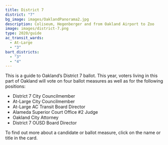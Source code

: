 ```yaml
---
title: District 7
district: "7"
bg_image: images/OaklandPanorama2.jpg
description: Coliseum, Hegenberger and from Oakland Airport to Zoo
image: images/district-7.png
type: 2020/guide
ac_transit_wards:
  - At-Large
  - "3"
bart_districts:
  - "3"
  - "4"
---
```

This is a guide to Oakland’s District 7 ballot. This year, voters living in this part of Oakland will vote on four ballot measures as well as for the following positions:

* District 7 City Councilmember
* At-Large City Councilmember
* At-Large AC Transit Board Director
* Alameda Superior Court Office #2 Judge
* Oakland City Attorney
* District 7 OUSD Board Director

To find out more about a candidate or ballot measure, click on the name or title in the card.
